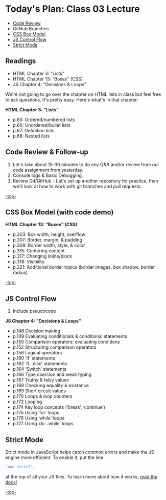 <a id="top"></a>
# Today's Plan: Class 03 Lecture

- [Code Review](#codereview)
- GitHub Branches
- [CSS Box Model](#box)
- [JS Control Flow](#control)
- [Strict Mode](#strict)

## Readings

- HTML Chapter 3: "Lists"
- HTML Chapter 13: "Boxes" (CSS)
- JS Chapter 4: "Decisions & Loops"

We're not going to go over the chapter on HTML lists in class but feel free to ask questions. It's pretty easy. Here's what's in that chapter:

**HTML Chapter 3: "Lists"**

- p.65: Ordered/numbered lists
- p.66: Unordered/bullet lists
- p.67: Definition lists
- p.68: Nested lists

<a id="codereview"></a>
## Code Review & Follow-up

1. Let's take about 15-30 minutes to do any Q&A and/or review from our code assignment from yesterday.
2. Console.logs & Basic Debugging.
3. Review Git/GitHub - Let's set up another repository for practice, then we'll look at how to work with git branches and pull requests.

[-top-](#top)

<a id="box"></a>
## CSS Box Model (with code demo)

**HTML Chapter 13: "Boxes" (CSS)**

- p.303: Box width, height, overflow
- p.307: Border, margin, & padding
- p.308: Border width, style, & color
- p.315: Centering content
- p.317: Changing inline/block
- p.318: Visibility
- p.321: Additional border topics (border images, box shadow, border radius)

[-top-](#top)

<a id="control"></a>
## JS Control Flow

1. Include pseudocode

**JS Chapter 4: "Decisions & Loops"**

- p.148 	Decision making
- p.149 	Evaluating conditionals & conditional statements
- p.150 	Comparison operators: evaluating conditions
- p.152 	Structuring comparison operators
- p.156 	Logical operators
- p.160 	‘If’ statements
- p.162 	‘If...else’ statements
- p.164 	‘Switch’ statements
- p.166 	Type coercion and weak typing
- p.167 	Truthy & falsy values
- p.168 	Checking equality & existence
- p.169 	Short circuit values
- p.170 	Loops & loop counters
- p.172 	Looping
- p.174 	Key loop concepts (‘break’, ‘continue’)
- p.175 	Using ‘for’ loops
- p.176 	Using ‘while’ loops
- p.177 	Using ‘do...while’ loops

<a id="strict"></a>
## Strict Mode

Strict mode in JavaScript helps catch common errors and make the JS engine more efficient. To enable it, put the line

```javascript
'use strict';
```

at the top of all your JS files. To learn more about how it works, [read the docs!](https://developer.mozilla.org/en-US/docs/Web/JavaScript/Reference/Strict_mode)


[-top-](#top)
